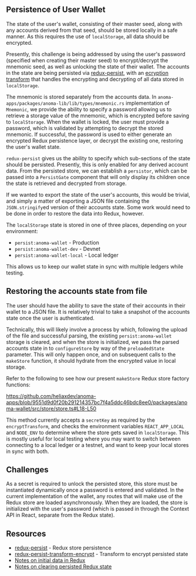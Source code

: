 ## Persistence of User Wallet

The state of the user's wallet, consisting of their master seed, along with any accounts derived from that seed, should be stored locally in a safe manner. As this requires the use of `localStorage`, all data should be encrypted.

Presently, this challenge is being addressed by using the user's password (specified when creating their master seed) to encrypt/decrypt the mnemonic seed, as well as unlocking the state of their wallet. The accounts in the state are being persisted via [redux-persist](https://github.com/rt2zz/redux-persist), with an [ecryption transform](https://github.com/maxdeviant/redux-persist-transform-encrypt) that handles the encrypting and decrypting of all data stored in `localStorage`.

The mnemonic is stored separately from the accounts data. In `anoma-apps/packages/anoma-lib/lib/types/mnemonic.rs` implementation of `Mnemonic`, we provide the ability to specify a password allowing us to retrieve a storage value of the mnemonic, which is encrypted before saving to `localStorage`. When the wallet is locked, the user must provide a password, which is validated by attempting to decrypt the stored mnemonic. If successful, the password is used to either generate an encrypted Redux persistence layer, or decrypt the existing one, restoring the user's wallet state.

`redux-persist` gives us the ability to specify which sub-sections of the state should be persisted. Presently, this is only enabled for any derived account data. From the persisted store, we can establish a `persistor`, which can be passed into a `PersistGate` component that will only display its children once the state is retrieved and decrypted from storage.

If we wanted to export the state of the user's accounts, this would be trivial, and simply a matter of exporting a JSON file containing the `JSON.stringify`ed version of their accounts state. Some work would need to be done in order to restore the data into Redux, however.

The `localStorage` state is stored in one of three places, depending on your environment:

- `persist:anoma-wallet` - Production
- `persist:anoma-wallet-dev` - Devnet
- `persist:anoma-wallet-local` - Local ledger

This allows us to keep our wallet state in sync with multiple ledgers while testing.

## Restoring the accounts state from file

The user should have the ability to save the state of their accounts in their wallet to a JSON file. It is relatively trivial to take a snapshot of the accounts state once the user is authenticated.

Technically, this will likely involve a process by which, following the upload of the file and successful parsing, the existing `persist:anoma-wallet` storage is cleared, and when the store is initialized, we pass the parsed accounts state in to `configureStore` by way of the `preloadedState` parameter. This will only happen once, and on subsequent calls to the `makeStore` function, it should hydrate from the encrypted value in local storage.

Refer to the following to see how our present `makeStore` Redux store factory functions:

https://github.com/heliaxdev/anoma-apps/blob/9551d9d0f20b291214357bc7f4a5ddc46bdc8ee0/packages/anoma-wallet/src/store/store.ts#L18-L50

This method currently accepts a `secretKey` as required by the `encryptTransform`, and checks the environment variables `REACT_APP_LOCAL` and `NODE_ENV` to determine where the store gets saved in `localStorage`. This is mostly useful for local testing where you may want to switch between connecting to a local ledger or a testnet, and want to keep your local stores in sync with both.

## Challenges

As a secret is required to unlock the persisted store, this store must be instantiated dynamically once a password is entered and validated. In the current implementation of the wallet, any routes that will make use of the Redux store are loaded asynchronously. When they are loaded, the store is initialized with the user's password (which is passed in through the Context API in React, separate from the Redux state).

## Resources

- [redux-persist](https://github.com/rt2zz/redux-persist) - Redux store persistence
- [redux-persist-transform-encrypt](https://github.com/maxdeviant/redux-persist-transform-encrypt) - Transform to encrypt persisted state
- [Notes on initial data in Redux](https://dev.to/lawrence_eagles/how-to-properly-set-initial-state-in-redux-78m)
- [Notes on clearing persisted Redux state](https://bionicjulia.com/blog/clear-redux-toolkit-state-with-redux-persist-and-typescript)
